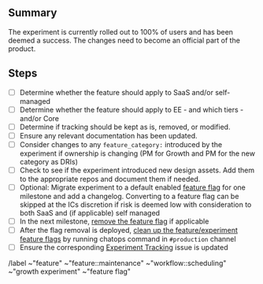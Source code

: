 <!-- Title suggestion: [Experiment Name] Successful Cleanup -->

## Summary

The experiment is currently rolled out to 100% of users and has been deemed a success.
The changes need to become an official part of the product.

## Steps

- [ ] Determine whether the feature should apply to SaaS and/or self-managed
- [ ] Determine whether the feature should apply to EE - and which tiers - and/or Core
- [ ] Determine if tracking should be kept as is, removed, or modified.
- [ ] Ensure any relevant documentation has been updated.
- [ ] Consider changes to any `feature_category:` introduced by the experiment if ownership is changing (PM for Growth and PM for the new category as DRIs)
- [ ] Check to see if the experiment introduced new design assets. Add them to the appropriate repos and document them if needed.
- [ ] Optional: Migrate experiment to a default enabled [feature flag](https://docs.gitlab.com/ee/development/feature_flags) for one milestone and add a changelog. Converting to a feature flag can be skipped at the ICs discretion if risk is deemed low with consideration to both SaaS and (if applicable) self managed
- [ ] In the next milestone, [remove the feature flag](https://docs.gitlab.com/ee/development/feature_flags/controls.html#cleaning-up) if applicable
- [ ] After the flag removal is deployed, [clean up the feature/experiment feature flags](https://docs.gitlab.com/ee/development/feature_flags/controls.html#cleaning-up) by running chatops command in `#production` channel
- [ ] Ensure the corresponding [Experiment Tracking](https://gitlab.com/groups/gitlab-org/-/boards/1352542?label_name[]=devops%3A%3Agrowth&label_name[]=growth%20experiment&label_name[]=experiment%20tracking) issue is updated

/label ~"feature" ~"feature::maintenance" ~"workflow::scheduling" ~"growth experiment" ~"feature flag"  
